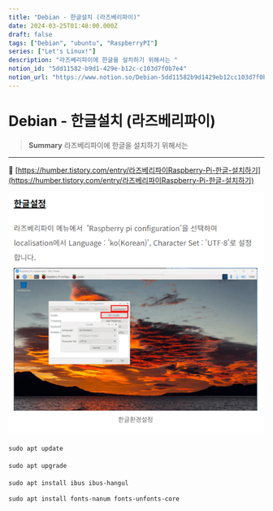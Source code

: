 ```yaml
---
title: "Debian - 한글설치 (라즈베리파이)"
date: 2024-03-25T01:48:00.000Z
draft: false
tags: ["Debian", "ubuntu", "RaspberryPI"]
series: ["Let's Linux!"]
description: "라즈베리파이에 한글을 설치하기 위해서는 "
notion_id: "5dd11582-b9d1-429e-b12c-c103d7f0b7e4"
notion_url: "https://www.notion.so/Debian-5dd11582b9d1429eb12cc103d7f0b7e4"
---
```


# Debian - 한글설치 (라즈베리파이)

> **Summary**
> 라즈베리파이에 한글을 설치하기 위해서는 

---

🔗 [https://humber.tistory.com/entry/라즈베리파이Raspberry-Pi-한글-설치하기](https://humber.tistory.com/entry/라즈베리파이Raspberry-Pi-한글-설치하기)

![Image](image_159c7b80cd5a.png)

```latex
sudo apt update

sudo apt upgrade

sudo apt install ibus ibus-hangul
```

```latex
sudo apt install fonts-nanum fonts-unfonts-core
```

